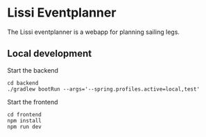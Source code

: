 # Lissi Eventplanner

The Lissi eventplanner is a webapp for planning sailing legs.

## Local development

Start the backend
```
cd backend
./gradlew bootRun --args='--spring.profiles.active=local,test'
```

Start the frontend
```
cd frontend
npm install
npm run dev
```